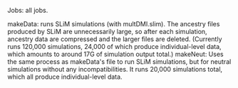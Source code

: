 Jobs: all jobs.

makeData: runs SLiM simulations (with multDMI.slim). The ancestry files produced by SLiM are unnecessarily large, so after each simulation, ancestry data are compressed and the larger files are deleted. (Currently runs 120,000 simulations, 24,000 of which produce individual-level data, which amounts to around 17G of simulation output total.)
makeNeut: Uses the same process as makeData's file to run SLiM simulations, but for neutral simulations without any incompatibilities. It runs 20,000 simulations total, which all produce individual-level data.